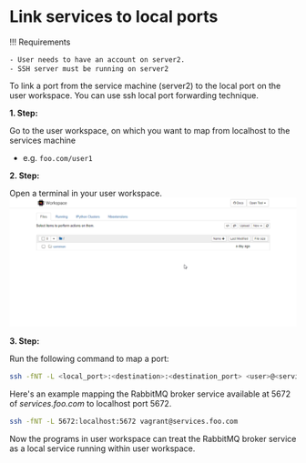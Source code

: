 # Link services to local ports

<!-- prettier-ignore -->
<!-- markdownlint-disable MD046 -->
!!! Requirements

    - User needs to have an account on server2.
    - SSH server must be running on server2

To link a port from the service machine (server2)
to the local port on the user workspace.
You can use ssh local port forwarding technique.

**1. Step:**

Go to the user workspace, on which you want to map
from localhost to the services machine

- e.g. `foo.com/user1`

**2. Step:**

Open a terminal in your user workspace.
![Open terminal in user workspace](open_terminal_in_workspace.gif)

**3. Step:**

Run the following command to map a port:

```sh
ssh -fNT -L <local_port>:<destination>:<destination_port> <user>@<services.server.com>
```

Here's an example mapping the RabbitMQ broker service available at 5672 of
_services.foo.com_ to localhost port 5672.

```sh
ssh -fNT -L 5672:localhost:5672 vagrant@services.foo.com
```

Now the programs in user workspace can treat the RabbitMQ broker service as
a local service running within user workspace.
